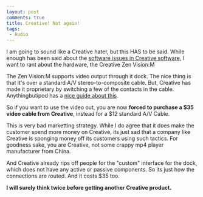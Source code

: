 ```yaml
---
layout: post
comments: true
title: Creative! Not again!
tags:
 - Audio
---
```


I am going to sound like a Creative hater, but this HAS to be said. While enough has been said about the [software issues in Creative software][0], I want to rant about the hardware, the Creative Zen Vision:M

The Zen Vision:M supports video output through it dock. The nice thing is that it's over a standard A/V stereo-to-composite cable. But, Creative has made it proprietary by switching a few of the contacts in the cable. Anythingbutipod has a [nice guide about this][1].

So if you want to use the video out, you are now **forced to purchase a $35 video cable from Creative**, instead for a $12 standard A/V Cable.

This is very bad marketting strategy. While I do agree that it does make the customer spend more money on Creative, its just sad that a company like Creative is sponging money off its customers using such tactics. For goodness sake, you are Creative, not some crappy mp4 player manufacturer from China.

And Creative already rips off people for the "custom" interface for the dock, which does not have any active or passive components. So its just how the connections are routed. And it costs $35 too.

**I will surely think twice before getting another Creative product.**


[0]: where-creative-fails/
[1]: http://www.anythingbutipod.com/archives/2006/04/zen-vision-m-video-cable-other-4pole-35mm-pinouts.php
